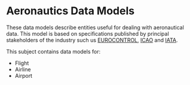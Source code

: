 # Aeronautics Data Models
These data models describe entities useful for dealing with aeronautical data. This model is based on specifications published by principal stakeholders of the industry such us [EUROCONTROL](https://www.eurocontrol.int/), [ICAO](https://www.icao.int/) and [IATA](https://www.iata.org/).


This subject contains data models for:

-   Flight
-   Airline
-   Airport